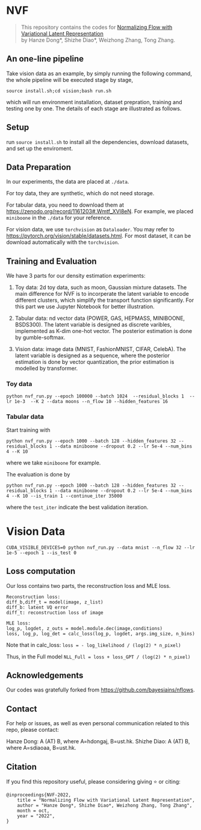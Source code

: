 # NVF

> This repository contains the codes for [Normalizing Flow with Variational Latent Representation]()  
by Hanze Dong\*, Shizhe Diao\*, Weizhong Zhang, Tong Zhang.

## An one-line pipeline
Take vision data as an example, by simply running the following command, the whole pipeline will be executed stage by stage,

`source install.sh;cd vision;bash run.sh`

which will run environment installation, dataset prepration, training and testing one by one.
The details of each stage are illustrated as follows.

## Setup
run `source install.sh` to install all the dependencies, download datasets, and set up the enviroment.

## Data Preparation

In our experiments, the data are placed at `./data`. 

For toy data, they are synthetic, which do not need storage.

For tabular data, you need to download them at https://zenodo.org/record/1161203#.Wmtf_XVl8eN. For example, we placed `miniboone` in the `./data` for your reference.

For vision data, we use `torchvision` as `Dataloader`. You may refer to https://pytorch.org/vision/stable/datasets.html. For most dataset, it can be download automatically with the `torchvision`.


## Training and Evaluation

We have 3 parts for our density estimation experiments:

1. Toy data: 2d toy data, such as moon, Gaussian mixture datasets. The main difference for NVF is to incorperate the latent variable to encode different clusters, which simplify the transport function significantly. For this part we use Jupyter Notebook for better illustration.

2. Tabular data: nd vector data (POWER, GAS, HEPMASS, MINIBOONE, BSDS300). The latent variable is designed as discrete varibles, implemented as K-dim one-hot vector. The posterior estimation is done by gumble-softmax.

3. Vision data: image data (MNIST, FashionMNIST, CIFAR, CelebA). The latent variable is designed as a sequence, where the posterior estimation is done by vector quantization, the prior estimation is modelled by transformer.

### Toy data

```
python nvf_run.py --epoch 100000 --batch 1024  --residual_blocks 1  --lr 1e-3  --K 2 --data moons --n_flow 10 --hidden_features 16
```


### Tabular data

Start training with
```
python nvf_run.py --epoch 1000 --batch 128 --hidden_features 32 --residual_blocks 1 --data miniboone --dropout 0.2 --lr 5e-4 --num_bins 4 --K 10
```
where we take `miniboone` for example.

The evaluation is done by
```
python nvf_run.py --epoch 1000 --batch 128 --hidden_features 32 --residual_blocks 1 --data miniboone --dropout 0.2 --lr 5e-4 --num_bins 4 --K 10 --is_train 1 --continue_iter 35000 
```
where the `test_iter` indicate the best validation iteration.

# Vision Data

```CUDA_VISIBLE_DEVICES=0 python nvf_run.py --data mnist --n_flow 32 --lr 1e-5 --epoch 1 --is_test 0```

## Loss computation

Our loss contains two parts, the reconstruction loss and MLE loss.

```
Reconstruction loss:
diff_b,diff_t = model(image, z_list)
diff_b: latent VQ error
diff_t: reconstruction loss of image
```
```
MLE loss:
log_p, logdet, z_outs = model.module.dec(image,conditions)
loss, log_p, log_det = calc_loss(log_p, logdet, args.img_size, n_bins)
```

Note that in calc_loss:
`loss = - log_likelihood / (log(2) * n_pixel)`

Thus, in the Full model 
`NLL_Full = loss + loss_GPT / (log(2) * n_pixel)`


## Acknowledgements

Our codes was gratefully forked from https://github.com/bayesiains/nflows.


## Contact
For help or issues, as well as even personal communication related to this repo, please contact:

Hanze Dong: A (AT) B, where A=hdongaj, B=ust.hk.
Shizhe Diao: A (AT) B, where A=sdiaoaa, B=ust.hk.


## Citation
If you find this repository useful, please considering giving ⭐ or citing:
```
@inproceedings{NVF-2022,
    title = "Normalizing Flow with Variational Latent Representation",
    author = "Hanze Dong*, Shizhe Diao*, Weizhong Zhang, Tong Zhang",
    month = oct,
    year = "2022",
}
```
